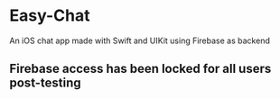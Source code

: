 # Easy-Chat
An iOS chat app made with Swift and UIKit using Firebase as backend

## Firebase access has been locked for all users post-testing
